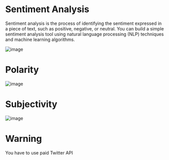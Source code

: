# Sentiment Analysis
Sentiment analysis is the process of identifying the sentiment expressed in a piece of text, such as positive, negative, or neutral. You can build a simple sentiment analysis tool using natural language processing (NLP) techniques and machine learning algorithms.


![image](https://user-images.githubusercontent.com/111741203/230531175-42c316f1-a79b-4439-a1af-ff79d818ec99.png)

# Polarity

![image](https://user-images.githubusercontent.com/111741203/230531265-3f602760-ec45-4e99-ab88-89ecd7a5eaf2.png)

# Subjectivity

![image](https://user-images.githubusercontent.com/111741203/230531326-3f928b45-6871-41a2-a026-d40e0bca6921.png)

# Warning
You have to use paid Twitter API 

